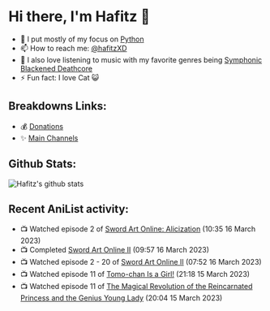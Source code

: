 # Hi there, I'm Hafitz 👋
- 🐍 I put mostly of my focus on [Python](https://python.org)
- 📫 How to reach me: [@hafitzXD](https://t.me/hafitzXD)
- 🎵 I also love listening to music with my favorite genres being [Symphonic Blackened Deathcore](https://youtu.be/qyYmS_iBcy4)
- ⚡ Fun fact: I love Cat 😺

## Breakdowns Links:
- 💰 [Donations](https://t.me/TheBreakdowns/2)
- ✨ [Main Channels](https://t.me/TheBreakdowns)

## Github Stats:
![Hafitz's github stats](https://github-readme-stats.vercel.app/api?username=breakdowns&show_icons=true&count_private=true&bg_color=00000000&text_color=777)

## Recent AniList activity:
<!-- ANILIST_ACTIVITY:start -->

-   📺 Watched episode 2 of [Sword Art Online: Alicization](https://anilist.co/anime/100182) (10:35 16 March 2023)
-   📺 Completed [Sword Art Online II](https://anilist.co/anime/20594) (09:57 16 March 2023)
-   📺 Watched episode 2 - 20 of [Sword Art Online II](https://anilist.co/anime/20594) (07:52 16 March 2023)
-   📺 Watched episode 11 of [Tomo-chan Is a Girl!](https://anilist.co/anime/151806) (21:18 15 March 2023)
-   📺 Watched episode 11 of [The Magical Revolution of the Reincarnated Princess and the Genius Young Lady](https://anilist.co/anime/153629) (20:04 15 March 2023)

<!-- ANILIST_ACTIVITY:end -->
